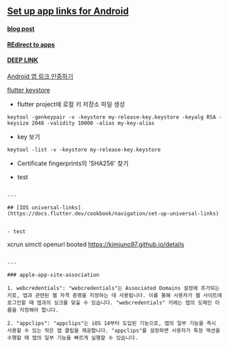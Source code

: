 ## [Set up app links for Android](https://docs.flutter.dev/cookbook/navigation/set-up-app-links)

#### [blog post](https://kimjunho97.tistory.com/21)

#### [REdirect to apps](tdz://genius-team.com)

#### [DEEP LINK](agros-shop://myusufefendi.github.io/?product=126)

[Android 앱 링크 인증하기](https://developer.android.com/training/app-links/verify-android-applinks?hl=ko)

[flutter keystore](https://docs.flutter.dev/deployment/android)

- flutter project에 로컬 키 저장소 파일 생성

```
keytool -genkeypair -v -keystore my-release-key.keystore -keyalg RSA -keysize 2048 -validity 10000 -alias my-key-alias
```

- key 보기

```
keytool -list -v -keystore my-release-key.keystore
```

- Certificate fingerprints의 'SHA256' 찾기

- test

```

---

## [IOS universal-links](https://docs.flutter.dev/cookbook/navigation/set-up-universal-links)


- test

```
xcrun simctl openurl booted https://kimjuno97.github.io/details
```

---

### apple-app-site-association

1. webcredentials": "webcredentials"는 Associated Domains 설정에 추가되는 키로, 앱과 관련된 웹 자격 증명을 지정하는 데 사용됩니다. 이를 통해 사용자가 웹 사이트에 로그인할 때 앱과의 싱크를 맞출 수 있습니다. "webcredentials" 키에는 앱의 도메인 이름을 지정해야 합니다.

2. "appclips": "appclips"는 iOS 14부터 도입된 기능으로, 앱의 일부 기능을 즉시 사용할 수 있는 작은 앱 클립을 제공합니다. "appclips"를 설정하면 사용자가 특정 액션을 수행할 때 앱의 일부 기능을 빠르게 실행할 수 있습니다.
